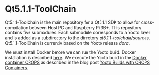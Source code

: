 # Qt5.1.1-ToolChain

Qt5.1.1-ToolChain is the main repository for a Qt5.1.1 SDK to allow for cross-compilation between Host PC and Raspberry Pi 3B+. This repository contains five submodules. Each submodule corresponds to a Yocto layer and is added as a subdirectory to the directory _qt5.1.1-toolchain/sources_. Qt5.1.1-ToolChain is currently based on the Yocto release _dora_.

We must install Docker before we can run the Yocto build. Docker installation is described [here](https://www.embeddeduse.com/2019/02/11/using-docker-containers-for-yocto-builds/#install). We execute the Yocto build in the [Docker container CROPS](https://hub.docker.com/u/crops/) as described in the blog post [Yocto Builds with CROPS Containers](https://www.embeddeduse.com/2019/05/06/yocto-builds-with-crops-containers/).

